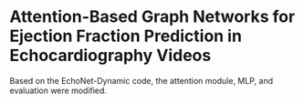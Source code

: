 # Attention-Based Graph Networks for Ejection Fraction Prediction in Echocardiography Videos

Based on the EchoNet-Dynamic code, the attention module, MLP, and evaluation were modified.






